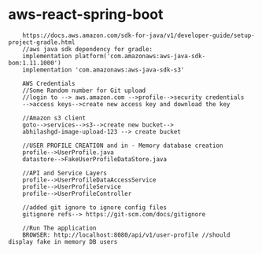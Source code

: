# aws-react-spring-boot
    
        https://docs.aws.amazon.com/sdk-for-java/v1/developer-guide/setup-project-gradle.html
        //aws java sdk dependency for gradle:
        implementation platform('com.amazonaws:aws-java-sdk-bom:1.11.1000')
        implementation 'com.amazonaws:aws-java-sdk-s3'

        AWS Credentials
        //Some Random number for Git upload
        //login to --> aws.amazon.com -->profile-->security credentials
        -->access keys-->create new access key and download the key
        
        //Amazon s3 client
        goto-->services-->s3-->create new bucket-->
        abhilashgd-image-upload-123 --> create bucket

        //USER PROFILE CREATION and in - Memory database creation
        profile-->UserProfile.java
        datastore-->FakeUserProfileDataStore.java

        //API and Service Layers
        profile-->UserProfileDataAccessService
        profile-->UserProfileService
        profile-->UserProfileController

        //added git ignore to ignore config files
        gitignore refs--> https://git-scm.com/docs/gitignore

        //Run The application
        BROWSER: http://localhost:8080/api/v1/user-profile //should display fake in memory DB users



        


